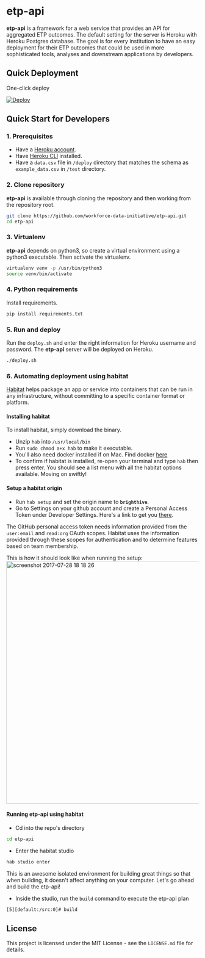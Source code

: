 etp-api
=======

**etp-api** is a framework for a web service that provides an API for aggregated ETP outcomes. The default setting for the server is Heroku with Heroku Postgres database. The goal is for every institution to have an easy deployment for their ETP outcomes that could be used in more sophisticated tools, analyses and downstream applications by developers.

Quick Deployment
------------

One-click deploy

[![Deploy](https://www.herokucdn.com/deploy/button.png)](https://heroku.com/deploy)


Quick Start for Developers
-----------

### 1. Prerequisites

- Have a [Heroku account](https://dashboard.heroku.com/).
- Have [Heroku CLI](https://devcenter.heroku.com/articles/heroku-cli) installed.
- Have a `data.csv` file in `/deploy` directory that matches the schema as `example_data.csv` in `/test` directory.



### 2. Clone repository

**etp-api** is available through cloning the repository and then working from the repository root.

```bash
git clone https://github.com/workforce-data-initiative/etp-api.git
cd etp-api
```


### 3. Virtualenv

**etp-api** depends on python3, so create a virtual environment using a python3 executable. Then activate the virtualenv.

```bash
virtualenv venv -p /usr/bin/python3
source venv/bin/activate
```
### 4. Python requirements

Install requirements.

```bash
pip install requirements.txt
```

### 5. Run and deploy

Run the `deploy.sh` and enter the right information for Heroku username and password. The **etp-api** server will be deployed on Heroku.

```bash
./deploy.sh
```

### 6. Automating deployment using habitat

[Habitat](https://www.habitat.sh/) helps package an app or service into containers that can be run in any infrastructure, without committing to a specific container format or platform.

#### Installing habitat
To install habitat, simply download the binary.
* Unzip `hab` into `/usr/local/bin`
* Run `sudo chmod a+x hab` to make it executable.
* You'll also need docker installed if on Mac. Find docker [here](https://store.docker.com/editions/community/docker-ce-desktop-mac)
* To confirm if habitat is installed, re-open your terminal and type `hab` then press enter. You should see a list menu with all the habitat options available. Moving on swiftly!


#### Setup a habitat origin
* Run `hab setup` and set the origin name to **`brighthive`**.
* Go to Settings on your github account and create a Personal Access Token under Developer Settings. Here's a link to get you [there](https://github.com/settings/tokens/new).

The GitHub personal access token needs information provided from the `user:email` and `read:org` OAuth scopes. Habitat uses the information provided through these scopes for authentication and to determine features based on team membership.

This is how it should look like when running the setup:
<img width="636" alt="screenshot 2017-07-28 18 18 26" src="https://user-images.githubusercontent.com/15085180/28724015-5ac259ca-73c1-11e7-9eda-94e1fe74b3f2.png">


#### Running etp-api using habitat
* Cd into the repo's directory
```bash
cd etp-api
```

* Enter the habitat studio
```bash
hab studio enter
```
This is an awesome isolated environment for building great things so that when building, it doesn't affect anything on your computer.
Let's go ahead and build the etp-api!

* Inside the studio, run the `build` command to execute the etp-api plan
```bash
[5][default:/src:0]# build
```

License
-------
This project is licensed under the MIT License - see the `LICENSE.md` file for details.
